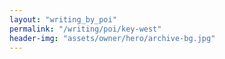 ```yaml
---
layout: "writing_by_poi"
permalink: "/writing/poi/key-west"
header-img: "assets/owner/hero/archive-bg.jpg"
---
```

